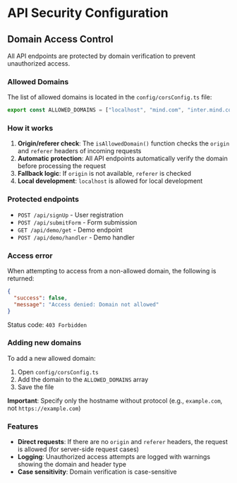 # API Security Configuration

## Domain Access Control

All API endpoints are protected by domain verification to prevent unauthorized access.

### Allowed Domains

The list of allowed domains is located in the `config/corsConfig.ts` file:

```typescript
export const ALLOWED_DOMAINS = ["localhost", "mind.com", "inter.mind.com", "status.mind.com"]
```

### How it works

1. **Origin/referer check**: The `isAllowedDomain()` function checks the `origin` and `referer` headers of incoming requests
2. **Automatic protection**: All API endpoints automatically verify the domain before processing the request
3. **Fallback logic**: If `origin` is not available, `referer` is checked
4. **Local development**: `localhost` is allowed for local development

### Protected endpoints

- `POST /api/signUp` - User registration
- `POST /api/submitForm` - Form submission
- `GET /api/demo/get` - Demo endpoint
- `POST /api/demo/handler` - Demo handler

### Access error

When attempting to access from a non-allowed domain, the following is returned:

```json
{
  "success": false,
  "message": "Access denied: Domain not allowed"
}
```

Status code: `403 Forbidden`

### Adding new domains

To add a new allowed domain:

1. Open `config/corsConfig.ts`
2. Add the domain to the `ALLOWED_DOMAINS` array
3. Save the file

**Important**: Specify only the hostname without protocol (e.g., `example.com`, not `https://example.com`)

### Features

- **Direct requests**: If there are no `origin` and `referer` headers, the request is allowed (for server-side request cases)
- **Logging**: Unauthorized access attempts are logged with warnings showing the domain and header type
- **Case sensitivity**: Domain verification is case-sensitive
